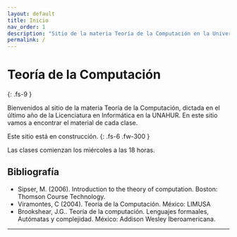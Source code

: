 ```yaml
---
layout: default
title: Inicio
nav_order: 1
description: "Sitio de la materia Teoría de la Computación en la Universidad Nacional de Hurlingham para el primer cuatrimestre."
permalink: /
---
```


# Teoría de la Computación
{: .fs-9 }

Bienvenidos al sitio de la materia Teoría de la Computación, dictada en el último año de la Licenciatura en Informática en la UNAHUR. En este sitio vamos a encontrar el material de cada clase.

Este sitio está en construcción.
{: .fs-6 .fw-300 }

Las clases comienzan los miércoles a las 18 horas.

## Bibliografía

- Sipser, M. (2006). Introduction to the theory of computation. Boston: Thomson Course Technology.
- Viramontes, C (2004). Teoría de la Computación. México: LIMUSA
- Brookshear, J.G.. Teoría de la computación. Lenguajes formaales, Autómatas y complejidad. México: Addison Wesley Iberoamericana.

---
